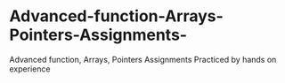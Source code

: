 # Advanced-function-Arrays-Pointers-Assignments-
Advanced function, Arrays, Pointers Assignments Practiced by hands on experience
